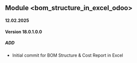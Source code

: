 ## Module <bom_structure_in_excel_odoo>

#### 12.02.2025
#### Version 18.0.1.0.0
##### ADD
- Initial commit for BOM Structure & Cost Report in Excel
